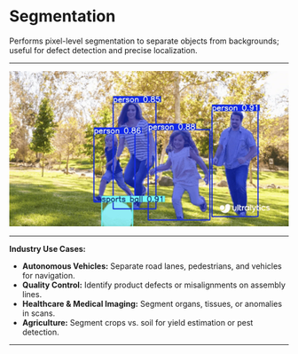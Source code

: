 # Segmentation
Performs pixel-level segmentation to separate objects from backgrounds; useful for defect detection and precise localization.

---

![Segmentation](../assets/Picture9.png)

---

**Industry Use Cases:**
- **Autonomous Vehicles:** Separate road lanes, pedestrians, and vehicles for navigation.  
- **Quality Control:** Identify product defects or misalignments on assembly lines.  
- **Healthcare & Medical Imaging:** Segment organs, tissues, or anomalies in scans.  
- **Agriculture:** Segment crops vs. soil for yield estimation or pest detection.  

---